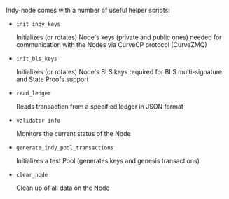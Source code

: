 Indy-node comes with a number of useful helper scripts:
- `init_indy_keys`

    Initializes (or rotates) Node's keys (private and public ones) needed for communication with the Nodes via CurveCP protocol (CurveZMQ)
    
- `init_bls_keys`

    Initializes (or rotates) Node's BLS keys required for BLS multi-signature and State Proofs support 

- `read_ledger`

    Reads transaction from a specified ledger in JSON format
    
- `validator-info`

    Monitors the current status of the Node
    
- `generate_indy_pool_transactions`

    Initializes a test Pool (generates keys and genesis transactions)

- `clear_node`

    Clean up of all data on the Node 
